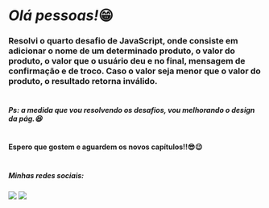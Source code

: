 ## <h1><em>Olá pessoas!</em>😁</h1> 


<h3>Resolvi o <strong>quarto</strong> desafio de JavaScript, onde consiste em adicionar o nome de 
um determinado produto, o valor do produto, o valor que o usuário deu e no final, mensagem de confirmação e de troco.
Caso o valor seja menor que o valor do produto, o resultado retorna inválido.</h3>



#


<h5>Ps: a medida que vou resolvendo os desafios, vou melhorando o design da pág.😆</h5>

# 

<h4>Espero que gostem e aguardem os novos capítulos!!😎😉</h4>

#

<h5> Minhas redes sociais:</h5>  
    <div> 
        <a href=https://www.instagram.com/pedrorochaducks target="_blank"><img src="https://img.shields.io/badge/-Instagram-%23E4405F?style=for-the-badge&logo=instagram&logoColor=white" target="_blank"></a>
        <a href="https://www.linkedin.com/in/pedrohrocha16" target="_blank"><img src="https://img.shields.io/badge/-LinkedIn-%230077B5?style=for-the-badge&logo=linkedin&logoColor=white" target="_blank"></a> 
    </div>
